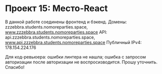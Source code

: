 # Проект 15: Место-React

В данной работе соединены фронтенд и бэкенд.
Домены: zzzebbra.students.nomoreparties.space, www.zzzebbra.students.nomoreparties.space
API: api.zzzebbra.students.nomoreparties.space, www.api.zzzebbra.students.nomoreparties.space
Публичный IPv4: 178.154.224.176

Для код-ревьюера: ошибки линтера не нашла; ошибка с запросом авторизации после авторизации не воспросизводится. Прошу уточнить. Спасибо!
